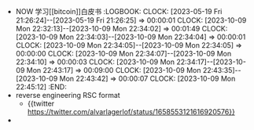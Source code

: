 - NOW 学习[[bitcoin]]白皮书
  :LOGBOOK:
  CLOCK: [2023-05-19 Fri 21:26:24]--[2023-05-19 Fri 21:26:25] =>  00:00:01
  CLOCK: [2023-10-09 Mon 22:32:13]--[2023-10-09 Mon 22:34:02] =>  00:01:49
  CLOCK: [2023-10-09 Mon 22:34:03]--[2023-10-09 Mon 22:34:04] =>  00:00:01
  CLOCK: [2023-10-09 Mon 22:34:05]--[2023-10-09 Mon 22:34:05] =>  00:00:00
  CLOCK: [2023-10-09 Mon 22:34:07]--[2023-10-09 Mon 22:34:10] =>  00:00:03
  CLOCK: [2023-10-09 Mon 22:34:17]--[2023-10-09 Mon 22:43:17] =>  00:09:00
  CLOCK: [2023-10-09 Mon 22:43:35]--[2023-10-09 Mon 22:43:42] =>  00:00:07
  CLOCK: [2023-10-09 Mon 22:45:12]
  :END:
- reverse engineering RSC format
	- {{twitter https://twitter.com/alvarlagerlof/status/1658553121616920576}}
-